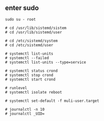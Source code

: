 ## enter sudo

    sudo su - root

    # cd /usr/lib/sistemd/sistem
    # cd /usr/lib/sistemd/user

    # cd /etc/sistemd/system
    # cd /etc/sistemd/user
    
    # systemctl list-units
    # systemctl --failed
    # systemctl list-units --type=service

    # systemctl status crond
    # systemctl stop crond
    # systemctl start crond

    # runlevel
    # systemctl isolate reboot

    # systemctl set-default -f muli-user.target

    # journalctl -n 10
    # journalctl _UID=



